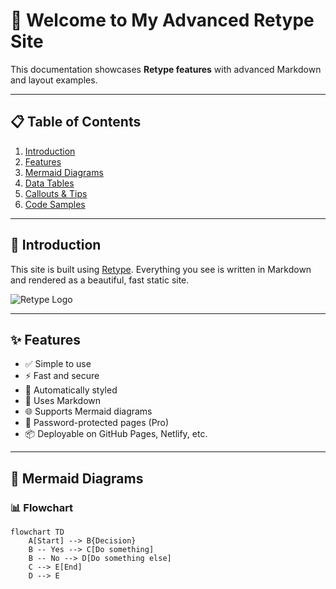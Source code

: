 # 🚀 Welcome to My Advanced Retype Site

This documentation showcases **Retype features** with advanced Markdown and layout examples.

---

## 📋 Table of Contents

1. [Introduction](#introduction)
2. [Features](#features)
3. [Mermaid Diagrams](#mermaid-diagrams)
4. [Data Tables](#data-tables)
5. [Callouts & Tips](#callouts--tips)
6. [Code Samples](#code-samples)

---

## 🧠 Introduction

This site is built using [Retype](https://retype.com). Everything you see is written in Markdown and rendered as a beautiful, fast static site.

![Retype Logo](https://retype.com/logo.svg)

---

## ✨ Features

- ✅ Simple to use
- ⚡ Fast and secure
- 🎨 Automatically styled
- 🧾 Uses Markdown
- 🌐 Supports Mermaid diagrams
- 🔐 Password-protected pages (Pro)
- 📦 Deployable on GitHub Pages, Netlify, etc.

---

## 🔁 Mermaid Diagrams

### 📊 Flowchart

```mermaid
flowchart TD
    A[Start] --> B{Decision}
    B -- Yes --> C[Do something]
    B -- No --> D[Do something else]
    C --> E[End]
    D --> E
```
